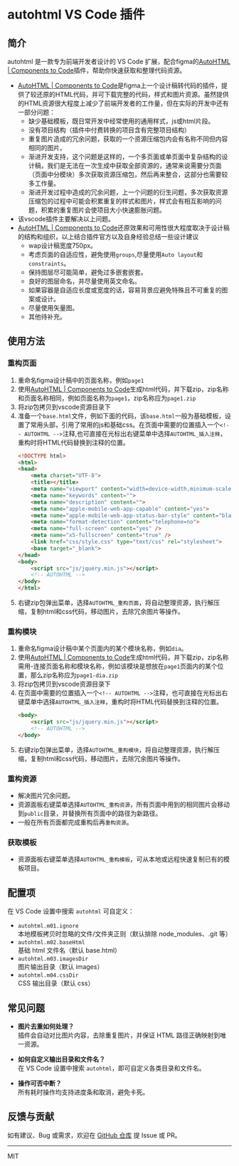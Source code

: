 # autohtml VS Code 插件

## 简介

autohtml 是一款专为前端开发者设计的 VS Code 扩展，配合figma的[AutoHTML | Components to Code](https://www.figma.com/community/plugin/1077172952654000760/autohtml-components-to-code)插件，帮助你快速获取和整理代码资源。
- [AutoHTML | Components to Code](https://www.figma.com/community/plugin/1077172952654000760/autohtml-components-to-code)是figma上一个设计稿转代码的插件，提供了较还原的HTML代码，并可下载完整的代码，样式和图片资源。虽然提供的HTML资源很大程度上减少了前端开发者的工作量，但在实际的开发中还有一部分问题：
  - 缺少基础模板，既日常开发中经常使用的通用样式，js或html片段。
  - 没有项目结构（插件中付费转换的项目含有完整项目结构）
  - 重复图片造成的冗余问题，获取的一个资源压缩包内会有名称不同但内容相同的图片。
  - 渐进开发支持，这个问题是这样的，一个多页面或单页面中复杂结构的设计稿，我们是无法在一次生成中获取全部资源的，通常来说需要分页面（页面中分模块）多次获取资源压缩包，然后再来整合，这部分也需要较多工作量。
  - 渐进开发过程中造成的冗余问题，上一个问题的衍生问题，多次获取资源压缩包的过程中可能会积累重复的样式和图片，样式会有相互影响的问题，积累的重复图片会使项目大小快速膨胀问题。
- 该vscode插件主要解决以上问题。
- [AutoHTML | Components to Code](https://www.figma.com/community/plugin/1077172952654000760/autohtml-components-to-code)还原效果和可用性很大程度取决于设计稿的结构和组织，以上结合插件官方以及自身经验总结一些设计建议
  - wap设计稿宽度750px。
  - 考虑页面的自适应性，避免使用`groups`,尽量使用`Auto layout`和`constraints`。
  - 保持图层尽可能简单，避免过多嵌套嵌套。
  - 良好的图层命名，并尽量使用英文命名。
  - 如果容器是自适应长度或宽度的话，容易背景应避免特殊且不可重复的图案或设计。
  - 尽量使用矢量图。
  - 其他待补充。

## 使用方法
### 重构页面
1. 重命名figma设计稿中的页面名称，例如`page1`
2. 使用[AutoHTML | Components to Code](https://www.figma.com/community/plugin/1077172952654000760/autohtml-components-to-code)生成html代码，并下载zip，zip名称和页面名称相同，例如页面名称为`page1`，zip名称应为`page1.zip`
3. 将zip包拷贝到vscode资源目录下
4. 准备一个`base.html`文件，例如下面的代码，该`base.html`一般为基础模板，设置了常用头部，引用了常用的js和基础css。在页面中需要的位置插入一个`<!-- AUTOHTML -->`注释,也可直接在光标出右键菜单中选择`AUTOHTML_插入注释`，重构时将HTML代码替换到注释的位置。
      ```HTML
      <!DOCTYPE html>
      <html>
      <head>
          <meta charset="UTF-8">
          <title></title>
          <meta name="viewport" content="width=device-width,minimum-scale=1.0, maximum-scale=1.0,user-scalable=no" />
          <meta name="keywords" content="">
          <meta name="description" content="">
          <meta name="apple-mobile-web-app-capable" content="yes">
          <meta name="apple-mobile-web-app-status-bar-style" content="black">
          <meta name="format-detection" content="telephone=no">
          <meta name="full-screen" content="yes" />
          <meta name="x5-fullscreen" content="true" />
          <link href="css/style.css" type="text/css" rel="stylesheet">
          <base target="_blank">
      </head>
      <body>
          <script src="js/jquery.min.js"></script>
          <!-- AUTOHTML -->
      </body>
      </html>
      ```
5. 右键zip包弹出菜单，选择`AUTOHTML_重构页面`，将自动整理资源，执行解压缩，复制html和css代码，移动图片，去除冗余图片等操作。

### 重构模块
1. 重命名figma设计稿中某个页面内的某个模块名称，例如`dia`。
2. 使用[AutoHTML | Components to Code](https://www.figma.com/community/plugin/1077172952654000760/autohtml-components-to-code)生成html代码，并下载zip，zip名称需用-连接页面名称和模块名称，例如该模块是想放在`page1`页面内的某个位置，那么zip名称应为`page1-dia.zip`
3. 将zip包拷贝到vscode资源目录下
4. 在页面中需要的位置插入一个`<!-- AUTOHTML -->`注释，也可直接在光标出右键菜单中选择`AUTOHTML_插入注释`，重构时将HTML代码替换到注释的位置。
      ```HTML
      <body>
          <script src="js/jquery.min.js"></script>
          <!-- AUTOHTML -->
      </body>
      ```
5. 右键zip包弹出菜单，选择`AUTOHTML_重构模块`，将自动整理资源，执行解压缩，复制html和css代码，移动图片，去除冗余图片等操作。

### 重构资源
- 解决图片冗余问题。
- 资源面板右键菜单选择`AUTOHTML_重构资源`，所有页面中用到的相同图片会移动到`public`目录，并替换所有页面中的路径为新路径。
- 一般在所有页面都完成重构后再`重构资源`。

### 获取模板
- 资源面板右键菜单选择`AUTOHTML_重构模板`，可从本地或远程快速复制已有的模板项目。


## 配置项

在 VS Code 设置中搜索 `autohtml` 可自定义：

- `autohtml.m01.ignore`  
  本地模板拷贝时忽略的文件/文件夹正则（默认排除 node_modules、.git 等）
- `autohtml.m02.baseHtml`  
  基础 html 文件名（默认 base.html）
- `autohtml.m03.imagesDir`  
  图片输出目录（默认 images）
- `autohtml.m04.cssDir`  
  CSS 输出目录（默认 css）

## 常见问题

- **图片去重如何处理？**  
  插件会自动对比图片内容，去除重复图片，并保证 HTML 路径正确映射到唯一资源。

- **如何自定义输出目录和文件名？**  
  在 VS Code 设置中搜索 `autohtml`，即可自定义各类目录和文件名。

- **操作可否中断？**  
  所有耗时操作均支持进度条和取消，避免卡死。

## 反馈与贡献

如有建议、Bug 或需求，欢迎在 [GitHub 仓库](https://github.com/wufan123/vs-ex-autohtml) 提 Issue 或 PR。

---

MIT
